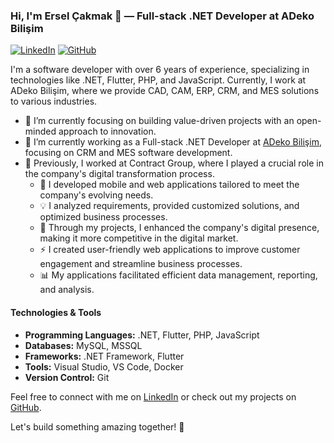 ### Hi, I'm Ersel Çakmak 👋 — Full-stack .NET Developer at ADeko Bilişim

[![LinkedIn](https://img.shields.io/badge/-LinkedIn-blue?style=flat&logo=Linkedin&logoColor=white&link=https://www.linkedin.com/in/ersel-cakmak/)](https://www.linkedin.com/in/ersel-cakmak/)
[![GitHub](https://img.shields.io/badge/-GitHub-181717?style=flat&logo=github)](https://github.com/erselcakmak)

I'm a software developer with over 6 years of experience, specializing in technologies like .NET, Flutter, PHP, and JavaScript. Currently, I work at ADeko Bilişim, where we provide CAD, CAM, ERP, CRM, and MES solutions to various industries.

- 🌱 I’m currently focusing on building value-driven projects with an open-minded approach to innovation.
- 🔭 I’m currently working as a Full-stack .NET Developer at [ADeko Bilişim](https://www.adekobilisim.com/), focusing on CRM and MES software development.
- 💼 Previously, I worked at Contract Group, where I played a crucial role in the company's digital transformation process.
    - 🚀 I developed mobile and web applications tailored to meet the company's evolving needs.
    - 💡 I analyzed requirements, provided customized solutions, and optimized business processes.
    - 🌟 Through my projects, I enhanced the company's digital presence, making it more competitive in the digital market.
    - ⚡ I created user-friendly web applications to improve customer engagement and streamline business processes.
    - 📊 My applications facilitated efficient data management, reporting, and analysis.

#### Technologies & Tools
- **Programming Languages:** .NET, Flutter, PHP, JavaScript
- **Databases:** MySQL, MSSQL
- **Frameworks:** .NET Framework, Flutter
- **Tools:** Visual Studio, VS Code, Docker
- **Version Control:** Git

Feel free to connect with me on [LinkedIn](https://www.linkedin.com/in/ersel-cakmak/) or check out my projects on [GitHub](https://github.com/erselcakmak).

Let's build something amazing together! 🚀
